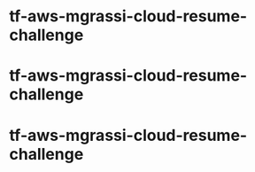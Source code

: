 # tf-aws-mgrassi-cloud-resume-challenge
# tf-aws-mgrassi-cloud-resume-challenge
# tf-aws-mgrassi-cloud-resume-challenge
